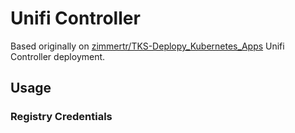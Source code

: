 # Unifi Controller

Based originally on [zimmertr/TKS-Deplopy_Kubernetes_Apps](https://github.com/zimmertr/TKS-Deploy_Kubernetes_Apps/tree/master/Unifi-Controller) Unifi Controller deployment.

## Usage

### Registry Credentials
